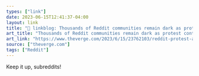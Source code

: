 ```yaml
---
types: ["link"]
date: 2023-06-15T12:41:37-04:00
layout: link
title: "🔗 linkblog: Thousands of Reddit communities remain dark as protest continues - The Verge'"
art_title: "Thousands of Reddit communities remain dark as protest continues - The Verge"
art_link: "https://www.theverge.com/2023/6/15/23762103/reddit-protest-api-changes-indefinite"
source: ["theverge.com"]
tags: ["Reddit"]
---
```

Keep it up, subreddits!  
 
